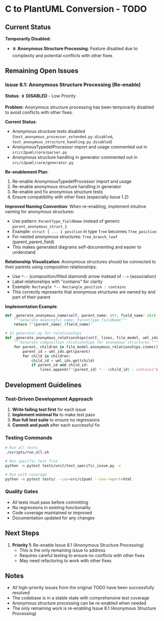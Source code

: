 # C to PlantUML Conversion - TODO

## Current Status

**Temporarily Disabled:**
- ⏸️ **Anonymous Structure Processing**: Feature disabled due to complexity and potential conflicts with other fixes

## Remaining Open Issues

### Issue 8.1: Anonymous Structure Processing (Re-enable)
**Status**: ⏸️ **DISABLED** - Low Priority

**Problem**: Anonymous structure processing has been temporarily disabled to avoid conflicts with other fixes.

**Current Status**:
- Anonymous structure tests disabled (`test_anonymous_processor_extended.py.disabled`, `test_anonymous_structure_handling.py.disabled`)
- AnonymousTypedefProcessor import and usage commented out in `src/c2puml/core/parser.py`
- Anonymous structure handling in generator commented out in `src/c2puml/core/generator.py`

**Re-enablement Plan**:
1. Re-enable AnonymousTypedefProcessor import and usage
2. Re-enable anonymous structure handling in generator
3. Re-enable and fix anonymous structure tests
4. Ensure compatibility with other fixes (especially Issue 1.2)

**Improved Naming Convention**:
When re-enabling, implement intuitive naming for anonymous structures:
- Use pattern: `ParentType_fieldName` instead of generic `parent_anonymous_struct_1`
- Example: `struct { ... } position` in type `Tree` becomes `Tree_position`
- For nested anonymous structures: `Tree_branch_leaf` (parent_parent_field)
- This makes generated diagrams self-documenting and easier to understand

**Relationship Visualization**:
Anonymous structures should be connected to their parents using composition relationships:
- Use `*--` (composition/filled diamond) arrow instead of `-->` (association)
- Label relationships with "contains" for clarity
- Example: `Rectangle *-- Rectangle_position : contains`
- This correctly represents that anonymous structures are owned by and part of their parent

**Implementation Example**:
```python
def _generate_anonymous_name(self, parent_name: str, field_name: str) -> str:
    """Generate meaningful name: ParentType_fieldName"""
    return f"{parent_name}_{field_name}"

# In generator.py for relationships
def _generate_anonymous_relationships(self, lines, file_model, uml_ids):
    """Generate composition relationships for anonymous structures."""
    for parent, children in file_model.anonymous_relationships.items():
        parent_id = uml_ids.get(parent)
        for child in children:
            child_id = uml_ids.get(child)
            if parent_id and child_id:
                lines.append(f"{parent_id} *-- {child_id} : contains")
```

## Development Guidelines

### Test-Driven Development Approach
1. **Write failing test first** for each issue
2. **Implement minimal fix** to make test pass
3. **Run full test suite** to ensure no regressions
4. **Commit and push** after each successful fix

### Testing Commands
```bash
# Run all tests
./scripts/run_all.sh

# Run specific test file
python -m pytest tests/unit/test_specific_issue.py -v

# Run with coverage
python -m pytest tests/ --cov=src/c2puml --cov-report=html
```

### Quality Gates
- All tests must pass before committing
- No regressions in existing functionality
- Code coverage maintained or improved
- Documentation updated for any changes

## Next Steps

1. **Priority 1**: Re-enable Issue 8.1 (Anonymous Structure Processing)
   - This is the only remaining issue to address
   - Requires careful testing to ensure no conflicts with other fixes
   - May need refactoring to work with other fixes

## Notes

- All high-priority issues from the original TODO have been successfully resolved
- The codebase is in a stable state with comprehensive test coverage
- Anonymous structure processing can be re-enabled when needed
- The only remaining work is re-enabling Issue 8.1 (Anonymous Structure Processing)